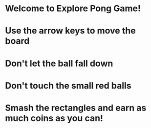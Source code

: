 # Welcome to Explore Pong Game!

# Use the arrow keys to move the board
# Don't let the ball fall down
# Don't touch the small red balls

# Smash the rectangles and earn as much coins as you can!
